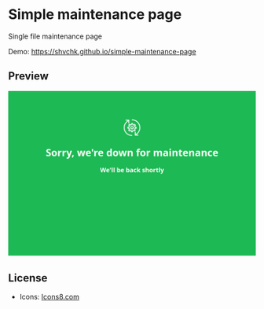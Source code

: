 # Simple maintenance page

Single file maintenance page

Demo: https://shvchk.github.io/simple-maintenance-page

## Preview
![preview](preview.webp)

## License
- Icons: [Icons8.com](https://icons8.com)
